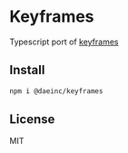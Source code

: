 # Keyframes

Typescript port of [keyframes](https://github.com/mattdesl/keyframes)

## Install

```sh
npm i @daeinc/keyframes
```

## License

MIT

